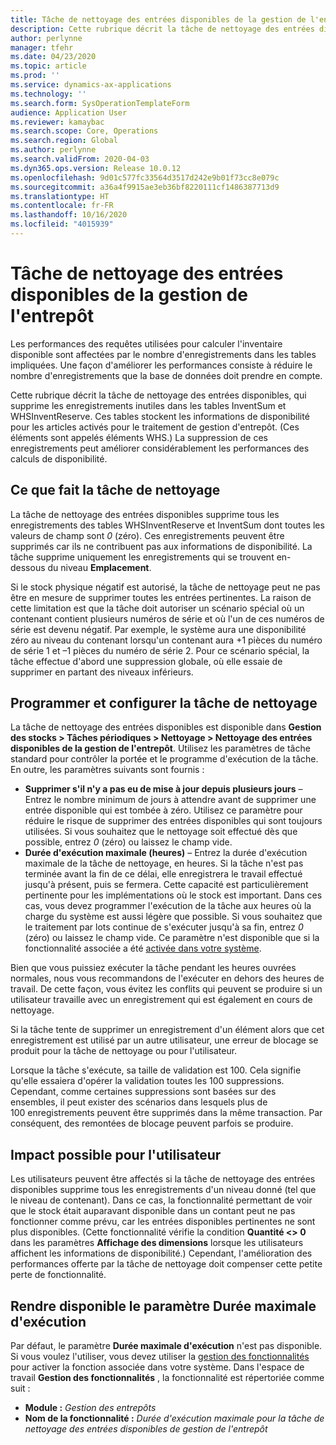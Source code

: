```yaml
---
title: Tâche de nettoyage des entrées disponibles de la gestion de l'entrepôt
description: Cette rubrique décrit la tâche de nettoyage des entrées disponibles, qui permet d'améliorer les performances du système en identifiant et en supprimant les enregistrements associés mais inutiles.
author: perlynne
manager: tfehr
ms.date: 04/23/2020
ms.topic: article
ms.prod: ''
ms.service: dynamics-ax-applications
ms.technology: ''
ms.search.form: SysOperationTemplateForm
audience: Application User
ms.reviewer: kamaybac
ms.search.scope: Core, Operations
ms.search.region: Global
ms.author: perlynne
ms.search.validFrom: 2020-04-03
ms.dyn365.ops.version: Release 10.0.12
ms.openlocfilehash: 9d01c577fc33564d3517d242e9b01f73cc8e079c
ms.sourcegitcommit: a36a4f9915ae3eb36bf8220111cf1486387713d9
ms.translationtype: HT
ms.contentlocale: fr-FR
ms.lasthandoff: 10/16/2020
ms.locfileid: "4015939"
---
```

# <a name="warehouse-management-on-hand-entries-cleanup-job"></a>Tâche de nettoyage des entrées disponibles de la gestion de l'entrepôt

Les performances des requêtes utilisées pour calculer l'inventaire disponible sont affectées par le nombre d'enregistrements dans les tables impliquées. Une façon d'améliorer les performances consiste à réduire le nombre d'enregistrements que la base de données doit prendre en compte.

Cette rubrique décrit la tâche de nettoyage des entrées disponibles, qui supprime les enregistrements inutiles dans les tables InventSum et WHSInventReserve. Ces tables stockent les informations de disponibilité pour les articles activés pour le traitement de gestion d'entrepôt. (Ces éléments sont appelés éléments WHS.) La suppression de ces enregistrements peut améliorer considérablement les performances des calculs de disponibilité.

## <a name="what-the-cleanup-job-does"></a>Ce que fait la tâche de nettoyage

La tâche de nettoyage des entrées disponibles supprime tous les enregistrements des tables WHSInventReserve et InventSum dont toutes les valeurs de champ sont *0* (zéro). Ces enregistrements peuvent être supprimés car ils ne contribuent pas aux informations de disponibilité. La tâche supprime uniquement les enregistrements qui se trouvent en-dessous du niveau **Emplacement**.

Si le stock physique négatif est autorisé, la tâche de nettoyage peut ne pas être en mesure de supprimer toutes les entrées pertinentes. La raison de cette limitation est que la tâche doit autoriser un scénario spécial où un contenant contient plusieurs numéros de série et où l'un de ces numéros de série est devenu négatif. Par exemple, le système aura une disponibilité zéro au niveau du contenant lorsqu'un contenant aura +1 pièces du numéro de série 1 et –1 pièces du numéro de série 2. Pour ce scénario spécial, la tâche effectue d'abord une suppression globale, où elle essaie de supprimer en partant des niveaux inférieurs.

## <a name="schedule-and-configure-the-cleanup-job"></a>Programmer et configurer la tâche de nettoyage

La tâche de nettoyage des entrées disponibles est disponible dans **Gestion des stocks \> Tâches périodiques \> Nettoyage \> Nettoyage des entrées disponibles de la gestion de l'entrepôt**. Utilisez les paramètres de tâche standard pour contrôler la portée et le programme d'exécution de la tâche. En outre, les paramètres suivants sont fournis :

- **Supprimer s'il n'y a pas eu de mise à jour depuis plusieurs jours** – Entrez le nombre minimum de jours à attendre avant de supprimer une entrée disponible qui est tombée à zéro. Utilisez ce paramètre pour réduire le risque de supprimer des entrées disponibles qui sont toujours utilisées. Si vous souhaitez que le nettoyage soit effectué dès que possible, entrez *0* (zéro) ou laissez le champ vide.
- **Durée d'exécution maximale (heures)** – Entrez la durée d'exécution maximale de la tâche de nettoyage, en heures. Si la tâche n'est pas terminée avant la fin de ce délai, elle enregistrera le travail effectué jusqu'à présent, puis se fermera. Cette capacité est particulièrement pertinente pour les implémentations où le stock est important. Dans ces cas, vous devez programmer l'exécution de la tâche aux heures où la charge du système est aussi légère que possible. Si vous souhaitez que le traitement par lots continue de s'exécuter jusqu'à sa fin, entrez *0* (zéro) ou laissez le champ vide. Ce paramètre n'est disponible que si la fonctionnalité associée a été [activée dans votre système](#max-execution-time).

Bien que vous puissiez exécuter la tâche pendant les heures ouvrées normales, nous vous recommandons de l'exécuter en dehors des heures de travail. De cette façon, vous évitez les conflits qui peuvent se produire si un utilisateur travaille avec un enregistrement qui est également en cours de nettoyage.

Si la tâche tente de supprimer un enregistrement d'un élément alors que cet enregistrement est utilisé par un autre utilisateur, une erreur de blocage se produit pour la tâche de nettoyage ou pour l'utilisateur.

Lorsque la tâche s'exécute, sa taille de validation est 100. Cela signifie qu'elle essaiera d'opérer la validation toutes les 100 suppressions. Cependant, comme certaines suppressions sont basées sur des ensembles, il peut exister des scénarios dans lesquels plus de 100 enregistrements peuvent être supprimés dans la même transaction. Par conséquent, des remontées de blocage peuvent parfois se produire.

## <a name="possible-user-impact"></a>Impact possible pour l'utilisateur

Les utilisateurs peuvent être affectés si la tâche de nettoyage des entrées disponibles supprime tous les enregistrements d'un niveau donné (tel que le niveau de contenant). Dans ce cas, la fonctionnalité permettant de voir que le stock était auparavant disponible dans un contant peut ne pas fonctionner comme prévu, car les entrées disponibles pertinentes ne sont plus disponibles. (Cette fonctionnalité vérifie la condition **Quantité \<\> 0** dans les paramètres **Affichage des dimensions** lorsque les utilisateurs affichent les informations de disponibilité.) Cependant, l'amélioration des performances offerte par la tâche de nettoyage doit compenser cette petite perte de fonctionnalité.

## <a name="make-the-maximum-execution-time-setting-available"></a><a name="max-execution-time"></a>Rendre disponible le paramètre Durée maximale d'exécution

Par défaut, le paramètre **Durée maximale d'exécution** n'est pas disponible. Si vous voulez l'utiliser, vous devez utiliser la [gestion des fonctionnalités](../../fin-ops-core/fin-ops/get-started/feature-management/feature-management-overview.md) pour activer la fonction associée dans votre système. Dans l'espace de travail **Gestion des fonctionnalités** , la fonctionnalité est répertoriée comme suit :

- **Module :** *Gestion des entrepôts*
- **Nom de la fonctionnalité :** *Durée d'exécution maximale pour la tâche de nettoyage des entrées disponibles de gestion de l'entrepôt*
